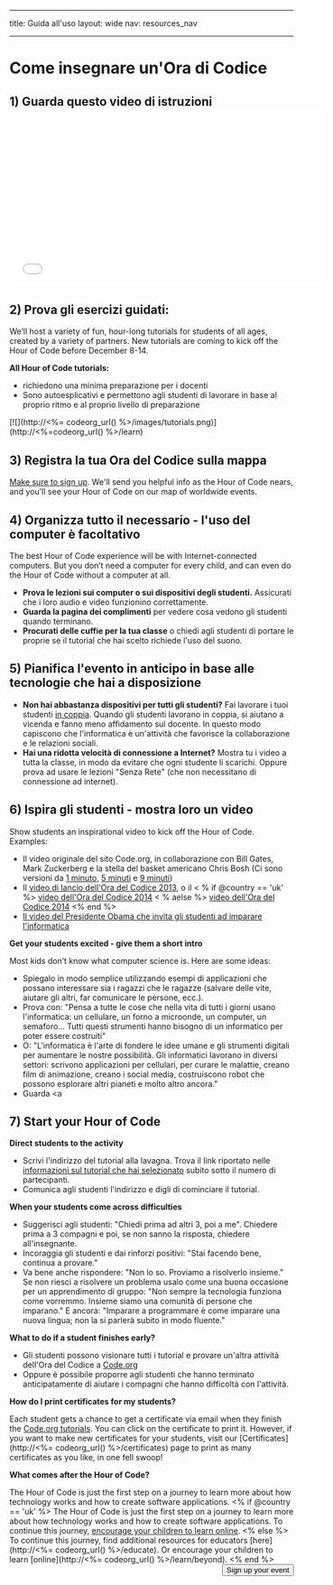 * * *

title: Guida all'uso layout: wide nav: resources_nav

* * *

<div class="row">
  <h1 class="col-sm-6">
    Come insegnare un'Ora di Codice
  </h1>
</div>

</div>

## 1) Guarda questo video di istruzioni <iframe width="560" height="315" src="//www.youtube.com/embed/tQeSke4hIds" frameborder="0" allowfullscreen></iframe>
## 2) Prova gli esercizi guidati:

We’ll host a variety of fun, hour-long tutorials for students of all ages, created by a variety of partners. New tutorials are coming to kick off the Hour of Code before December 8-14.

**All Hour of Code tutorials:**

  * richiedono una minima preparazione per i docenti
  * Sono autoesplicativi e permettono agli studenti di lavorare in base al proprio ritmo e al proprio livello di preparazione

[![](http://<%= codeorg_url() %>/images/tutorials.png)](http://<%=codeorg_url() %>/learn)

## 3) Registra la tua Ora del Codice sulla mappa

[Make sure to sign up](<%= hoc_uri('/') %>). We'll send you helpful info as the Hour of Code nears, and you'll see your Hour of Code on our map of worldwide events.

## 4) Organizza tutto il necessario - l'uso del computer è facoltativo

The best Hour of Code experience will be with Internet-connected computers. But you don’t need a computer for every child, and can even do the Hour of Code without a computer at all.

  * **Prova le lezioni sui computer o sui dispositivi degli studenti.** Assicurati che i loro audio e video funzionino correttamente.
  * **Guarda la pagina dei complimenti** per vedere cosa vedono gli studenti quando terminano. 
  * **Procurati delle cuffie per la tua classe** o chiedi agli studenti di portare le proprie se il tutorial che hai scelto richiede l'uso del suono.

## 5) Pianifica l'evento in anticipo in base alle tecnologie che hai a disposizione

  * **Non hai abbastanza dispositivi per tutti gli studenti?** Fai lavorare i tuoi studenti [in coppia](http://www.ncwit.org/resources/pair-programming-box-power-collaborative-learning). Quando gli studenti lavorano in coppia, si aiutano a vicenda e fanno meno affidamento sul docente. In questo modo capiscono che l'informatica è un'attività che favorisce la collaborazione e le relazioni sociali.
  * **Hai una ridotta velocità di connessione a Internet?** Mostra tu i video a tutta la classe, in modo da evitare che ogni studente li scarichi. Oppure prova ad usare le lezioni "Senza Rete" (che non necessitano di connessione ad internet).

## 6) Ispira gli studenti - mostra loro un video

Show students an inspirational video to kick off the Hour of Code. Examples:

  * Il video originale del sito Code.org, in collaborazione con Bill Gates, Mark Zuckerberg e la stella del basket americano Chris Bosh (Ci sono versioni da [1 minuto](https://www.youtube.com/watch?v=qYZF6oIZtfc), [5 minuti](https://www.youtube.com/watch?v=nKIu9yen5nc) e [9 minuti](https://www.youtube.com/watch?v=dU1xS07N-FA))
  * Il [video di lancio dell'Ora del Codice 2013](https://www.youtube.com/watch?v=FC5FbmsH4fw), o il < % if @country == 'uk' %> [video dell'Ora del Codice 2014](https://www.youtube.com/watch?v=96B5-JGA9EQ) < % aelse %> [video dell'Ora del Codice 2014](https://www.youtube.com/watch?v=rH7AjDMz_dc&index=2&list=PLzdnOPI1iJNe1WmdkMG-Ca8cLQpdEAL7Q) <% end %>
  * [Il video del Presidente Obama che invita gli studenti ad imparare l'informatica](https://www.youtube.com/watch?v=6XvmhE1J9PY)

**Get your students excited - give them a short intro**

Most kids don’t know what computer science is. Here are some ideas:

  * Spiegalo in modo semplice utilizzando esempi di applicazioni che possano interessare sia i ragazzi che le ragazze (salvare delle vite, aiutare gli altri, far comunicare le persone, ecc.).
  * Prova con: "Pensa a tutte le cose che nella vita di tutti i giorni usano l'informatica: un cellulare, un forno a microonde, un computer, un semaforo... Tutti questi strumenti hanno bisogno di un informatico per poter essere costruiti"
  * O: "L'informatica è l'arte di fondere le idee umane e gli strumenti digitali per aumentare le nostre possibilità. Gli informatici lavorano in diversi settori: scrivono applicazioni per cellulari, per curare le malattie, creano film di animazione, creano i social media, costruiscono robot che possono esplorare altri pianeti e molto altro ancora."
  * Guarda <a

## 7) Start your Hour of Code

**Direct students to the activity**

  * Scrivi l'indirizzo del tutorial alla lavagna. Trova il link riportato nelle [informazioni sul tutorial che hai selezionato](http://code.org/learn) subito sotto il numero di partecipanti. 
  * Comunica agli studenti l'indirizzo e digli di cominciare il tutorial.

**When your students come across difficulties**

  * Suggerisci agli studenti: "Chiedi prima ad altri 3, poi a me". Chiedere prima a 3 compagni e poi, se non sanno la risposta, chiedere all'insegnante.
  * Incoraggia gli studenti e dai rinforzi positivi: "Stai facendo bene, continua a provare."
  * Va bene anche rispondere: "Non lo so. Proviamo a risolverlo insieme." Se non riesci a risolvere un problema usalo come una buona occasione per un apprendimento di gruppo: "Non sempre la tecnologia funziona come vorremmo. Insieme siamo una comunità di persone che imparano." E ancora: "Imparare a programmare è come imparare una nuova lingua; non la si parlerà subito in modo fluente."

**What to do if a student finishes early?**

  * Gli studenti possono visionare tutti i tutorial e provare un'altra attività dell'Ora del Codice a [Code.org](http://code.org)
  * Oppure è possibile proporre agli studenti che hanno terminato anticipatamente di aiutare i compagni che hanno difficoltà con l'attività.

**How do I print certificates for my students?**

Each student gets a chance to get a certificate via email when they finish the [Code.org tutorials](http://studio.code.org). You can click on the certificate to print it. However, if you want to make new certificates for your students, visit our [Certificates](http://<%= codeorg_url() %>/certificates) page to print as many certificates as you like, in one fell swoop!

**What comes after the Hour of Code?**

The Hour of Code is just the first step on a journey to learn more about how technology works and how to create software applications. <% if @country == 'uk' %> The Hour of Code is just the first step on a journey to learn more about how technology works and how to create software applications. To continue this journey, [encourage your children to learn online](http://uk.code.org/learn/beyond). <% else %> To continue this journey, find additional resources for educators [here](http://<%= codeorg_url() %>/educate). Or encourage your children to learn [online](http://<%= codeorg_url() %>/learn/beyond). <% end %> <a style="display: block" href="<%= hoc_uri('/#join') %>"><button style="float: right;">Sign up your event</button></a>